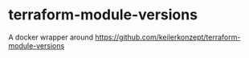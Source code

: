 # terraform-module-versions

A docker wrapper around <https://github.com/keilerkonzept/terraform-module-versions>
